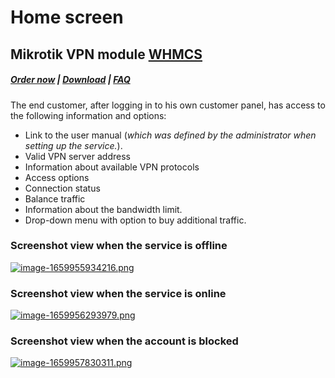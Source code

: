 # Home screen

## Mikrotik VPN module **[WHMCS](https://puqcloud.com/link.php?id=77)** 

#####  [Order now](https://puqcloud.com/index.php?rp=/store/whmcs-module-mikrotik-vpn) | [Download](https://download.puqcloud.com/WHMCS/servers/PUQ_WHMCS-Mikrotik-VPN/) | [FAQ](https://faq.puqcloud.com/)

The end customer, after logging in to his own customer panel, has access to the following information and options:

- Link to the user manual (*which was defined by the administrator when setting up the service.*).
- Valid VPN server address
- Information about available VPN protocols
- Access options
- Connection status
- Balance traffic
- Information about the bandwidth limit.
- Drop-down menu with option to buy additional traffic.

### **Screenshot view when the service is offline**

[![image-1659955934216.png](https://doc.puq.info/uploads/images/gallery/2022-08/scaled-1680-/image-1659955934216.png)](https://doc.puq.info/uploads/images/gallery/2022-08/image-1659955934216.png)

### **Screenshot view when the service is online**

[![image-1659956293979.png](https://doc.puq.info/uploads/images/gallery/2022-08/scaled-1680-/image-1659956293979.png)](https://doc.puq.info/uploads/images/gallery/2022-08/image-1659956293979.png)

### **Screenshot view when the account is blocked**

[![image-1659957830311.png](https://doc.puq.info/uploads/images/gallery/2022-08/scaled-1680-/image-1659957830311.png)](https://doc.puq.info/uploads/images/gallery/2022-08/image-1659957830311.png)
